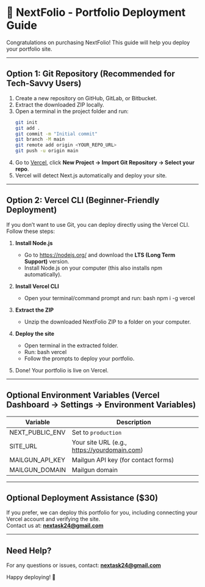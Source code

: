# 🚀 NextFolio - Portfolio Deployment Guide

Congratulations on purchasing NextFolio! This guide will help you deploy your portfolio site.

---

## Option 1: Git Repository (Recommended for Tech-Savvy Users)

1. Create a new repository on GitHub, GitLab, or Bitbucket.
2. Extract the downloaded ZIP locally.
3. Open a terminal in the project folder and run:
   ```bash
   git init
   git add .
   git commit -m "Initial commit"
   git branch -M main
   git remote add origin <YOUR_REPO_URL>
   git push -u origin main
   ```
4. Go to [Vercel](https://vercel.com), click **New Project → Import Git Repository → Select your repo**.
5. Vercel will detect Next.js automatically and deploy your site.

---

## Option 2: Vercel CLI (Beginner-Friendly Deployment)

If you don’t want to use Git, you can deploy directly using the Vercel CLI. Follow these steps:

1. **Install Node.js**  
   - Go to https://nodejs.org/ and download the **LTS (Long Term Support)** version.  
   - Install Node.js on your computer (this also installs npm automatically).

2. **Install Vercel CLI**  
   - Open your terminal/command prompt and run:
     bash
     npm i -g vercel

3. **Extract the ZIP**  
   - Unzip the downloaded NextFolio ZIP to a folder on your computer.

4. **Deploy the site**  
   - Open terminal in the extracted folder.
   - Run:
     bash
     vercel
   - Follow the prompts to deploy your portfolio.

5. Done! Your portfolio is live on Vercel.


---

## Optional Environment Variables (Vercel Dashboard → Settings → Environment Variables)

| Variable | Description |
|----------|-------------|
| NEXT_PUBLIC_ENV | Set to `production` |
| SITE_URL | Your site URL (e.g., https://yourdomain.com) |
| MAILGUN_API_KEY | Mailgun API key (for contact forms) |
| MAILGUN_DOMAIN | Mailgun domain |

---

## Optional Deployment Assistance ($30)

If you prefer, we can deploy this portfolio for you, including connecting your Vercel account and verifying the site.  
Contact us at: **nextask24@gmail.com**

---

## Need Help?

For any questions or issues, contact: **nextask24@gmail.com**

Happy deploying! 🎉